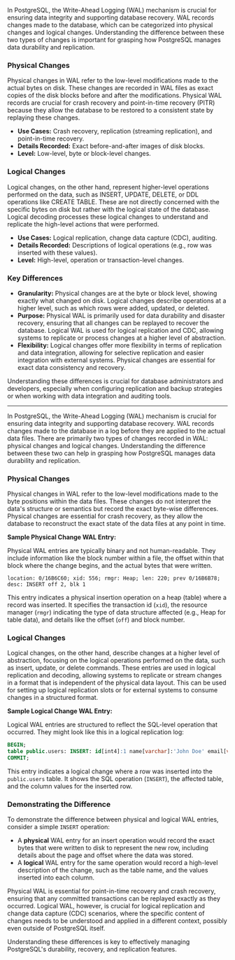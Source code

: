 In PostgreSQL, the Write-Ahead Logging (WAL) mechanism is crucial for ensuring data integrity and supporting database recovery. WAL records changes made to the database, which can be categorized into physical changes and logical changes. Understanding the difference between these two types of changes is important for grasping how PostgreSQL manages data durability and replication.

### Physical Changes

Physical changes in WAL refer to the low-level modifications made to the actual bytes on disk. These changes are recorded in WAL files as exact copies of the disk blocks before and after the modifications. Physical WAL records are crucial for crash recovery and point-in-time recovery (PITR) because they allow the database to be restored to a consistent state by replaying these changes.

- **Use Cases:** Crash recovery, replication (streaming replication), and point-in-time recovery.
- **Details Recorded:** Exact before-and-after images of disk blocks.
- **Level:** Low-level, byte or block-level changes.

### Logical Changes

Logical changes, on the other hand, represent higher-level operations performed on the data, such as INSERT, UPDATE, DELETE, or DDL operations like CREATE TABLE. These are not directly concerned with the specific bytes on disk but rather with the logical state of the database. Logical decoding processes these logical changes to understand and replicate the high-level actions that were performed.

- **Use Cases:** Logical replication, change data capture (CDC), auditing.
- **Details Recorded:** Descriptions of logical operations (e.g., row was inserted with these values).
- **Level:** High-level, operation or transaction-level changes.

### Key Differences

- **Granularity:** Physical changes are at the byte or block level, showing exactly what changed on disk. Logical changes describe operations at a higher level, such as which rows were added, updated, or deleted.
- **Purpose:** Physical WAL is primarily used for data durability and disaster recovery, ensuring that all changes can be replayed to recover the database. Logical WAL is used for logical replication and CDC, allowing systems to replicate or process changes at a higher level of abstraction.
- **Flexibility:** Logical changes offer more flexibility in terms of replication and data integration, allowing for selective replication and easier integration with external systems. Physical changes are essential for exact data consistency and recovery.

Understanding these differences is crucial for database administrators and developers, especially when configuring replication and backup strategies or when working with data integration and auditing tools.



---

In PostgreSQL, the Write-Ahead Logging (WAL) mechanism is crucial for ensuring data integrity and supporting database recovery. WAL records changes made to the database in a log before they are applied to the actual data files. There are primarily two types of changes recorded in WAL: physical changes and logical changes. Understanding the difference between these two can help in grasping how PostgreSQL manages data durability and replication.

### Physical Changes

Physical changes in WAL refer to the low-level modifications made to the byte positions within the data files. These changes do not interpret the data's structure or semantics but record the exact byte-wise differences. Physical changes are essential for crash recovery, as they allow the database to reconstruct the exact state of the data files at any point in time.

**Sample Physical Change WAL Entry:**

Physical WAL entries are typically binary and not human-readable. They include information like the block number within a file, the offset within that block where the change begins, and the actual bytes that were written.

```plaintext
location: 0/16B6C60; xid: 556; rmgr: Heap; len: 220; prev 0/16B6B78; desc: INSERT off 2, blk 1
```

This entry indicates a physical insertion operation on a heap (table) where a record was inserted. It specifies the transaction id (`xid`), the resource manager (`rmgr`) indicating the type of data structure affected (e.g., Heap for table data), and details like the offset (`off`) and block number.

### Logical Changes

Logical changes, on the other hand, describe changes at a higher level of abstraction, focusing on the logical operations performed on the data, such as insert, update, or delete commands. These entries are used in logical replication and decoding, allowing systems to replicate or stream changes in a format that is independent of the physical data layout. This can be used for setting up logical replication slots or for external systems to consume changes in a structured format.

**Sample Logical Change WAL Entry:**

Logical WAL entries are structured to reflect the SQL-level operation that occurred. They might look like this in a logical replication log:

```sql
BEGIN;
table public.users: INSERT: id[int4]:1 name[varchar]:'John Doe' email[varchar]:'john@example.com'
COMMIT;
```

This entry indicates a logical change where a row was inserted into the `public.users` table. It shows the SQL operation (`INSERT`), the affected table, and the column values for the inserted row. 

### Demonstrating the Difference

To demonstrate the difference between physical and logical WAL entries, consider a simple `INSERT` operation:

- A **physical** WAL entry for an insert operation would record the exact bytes that were written to disk to represent the new row, including details about the page and offset where the data was stored.
- A **logical** WAL entry for the same operation would record a high-level description of the change, such as the table name, and the values inserted into each column.

Physical WAL is essential for point-in-time recovery and crash recovery, ensuring that any committed transactions can be replayed exactly as they occurred. Logical WAL, however, is crucial for logical replication and change data capture (CDC) scenarios, where the specific content of changes needs to be understood and applied in a different context, possibly even outside of PostgreSQL itself.

Understanding these differences is key to effectively managing PostgreSQL's durability, recovery, and replication features.

